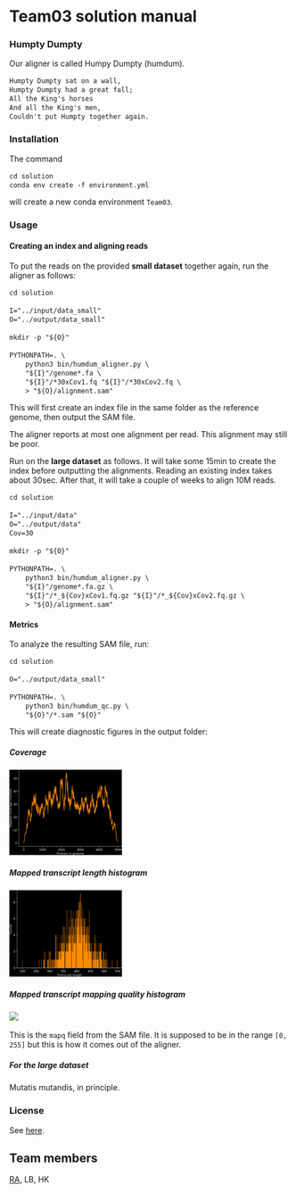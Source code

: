 # Team03 solution manual

### Humpty Dumpty

Our aligner is called Humpy Dumpty (humdum).

    Humpty Dumpty sat on a wall,
    Humpty Dumpty had a great fall;
    All the King's horses
    And all the King's men,
    Couldn't put Humpty together again.



### Installation

The command
```{shell script}
cd solution
conda env create -f environment.yml
```
will create a new conda environment `Team03`.


### Usage

#### Creating an index and aligning reads

To put the reads 
on the provided **small dataset**
together again, 
run the aligner as follows:

```
cd solution

I="../input/data_small"
O="../output/data_small"

mkdir -p "${O}"

PYTHONPATH=. \
    python3 bin/humdum_aligner.py \
    "${I}"/genome*.fa \
    "${I}"/*30xCov1.fq "${I}"/*30xCov2.fq \
    > "${O}/alignment.sam"
```

This will first create an index file
in the same folder as the reference genome,
then output the SAM file.

The aligner reports at most one alignment per read.
This alignment may still be poor.


Run on the **large dataset** as follows.
It will take some 15min to create the index
before outputting the alignments.
Reading an existing index takes about 30sec.
After that, it will take a couple of weeks
to align 10M reads.

```{shell script}
cd solution

I="../input/data"
O="../output/data"
Cov=30

mkdir -p "${O}"

PYTHONPATH=. \
    python3 bin/humdum_aligner.py \
    "${I}"/genome*.fa.gz \
    "${I}"/*_${Cov}xCov1.fq.gz "${I}"/*_${Cov}xCov2.fq.gz \
    > "${O}/alignment.sam"
```



#### Metrics

To analyze the resulting SAM file, run:

```{shell script}
cd solution

O="../output/data_small"

PYTHONPATH=. \
    python3 bin/humdum_qc.py \
    "${O}"/*.sam "${O}"
```

This will create diagnostic figures in 
the output folder:

##### Coverage 
<img src="output/data_small/alignment.sam.coverage.png" width="40%"/>

##### Mapped transcript length histogram
<img src="output/data_small/alignment.sam.tlenhist.png" width="40%"/>

##### Mapped transcript mapping quality histogram
<img src="output/data_small/alignment.sam.qmaphist.png" width="40%"/>

This is the `mapq` field from the SAM file.
It is supposed to be in the range `[0, 255]` but
this is how it comes out of the aligner.

##### For the large dataset

Mutatis mutandis, in principle. 


### License

See [here](solution/license.txt).


## Team members

[RA](https://github.com/numpde/), LB, HK
